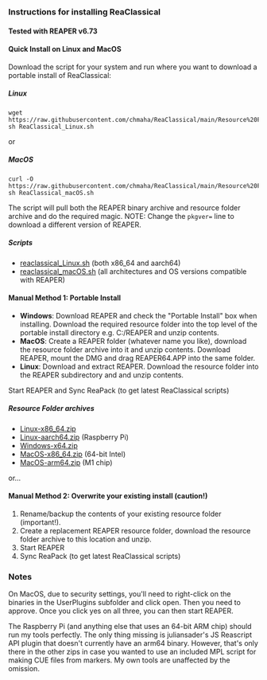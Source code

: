 ### Instructions for installing ReaClassical
#### Tested with REAPER v6.73

#### Quick Install on Linux and MacOS

Download the script for your system and run where you want to download a portable install of ReaClassical:
##### Linux
```
wget https://raw.githubusercontent.com/chmaha/ReaClassical/main/Resource%20Folders/ReaClassical_Linux.sh
sh ReaClassical_Linux.sh
```
 or
##### MacOS
``` 
curl -O https://raw.githubusercontent.com/chmaha/ReaClassical/main/Resource%20Folders/ReaClassical_macOS.sh
sh ReaClassical_macOS.sh
```

The script will pull both the REAPER binary archive and resource folder archive and do the required magic. NOTE: Change the `pkgver=` line to download a different version of REAPER.

##### Scripts

- [reaclassical_Linux.sh](https://raw.githubusercontent.com/chmaha/ReaClassical/main/Resource%20Folders/ReaClassical_Linux.sh) (both x86_64 and aarch64)
- [reaclassical_macOS.sh](https://raw.githubusercontent.com/chmaha/ReaClassical/main/Resource%20Folders/ReaClassical_macOS.sh) (all architectures and OS versions compatible with REAPER) 
<!--- reaclassical_Windows-x64.ps1 -->

#### Manual Method 1: Portable Install
* __Windows__: Download REAPER and check the "Portable Install" box when installing. Download the required resource folder into the top level of the portable install directory e.g. C:/REAPER and unzip contents.
* __MacOS__: Create a REAPER folder (whatever name you like), download the resource folder archive into it and unzip contents. Download REAPER, mount the DMG and drag REAPER64.APP into the same folder.
* __Linux__: Download and extract REAPER. Download the resource folder into the REAPER subdirectory and and unzip contents.

Start REAPER and Sync ReaPack (to get latest ReaClassical scripts)

##### Resource Folder archives

- [Linux-x86_64.zip](https://github.com/chmaha/ReaClassical/raw/main/Resource%20Folders/Linux-x86_64.zip)
- [Linux-aarch64.zip](https://github.com/chmaha/ReaClassical/raw/main/Resource%20Folders/Linux-aarch64.zip) (Raspberry Pi)
- [Windows-x64.zip](https://github.com/chmaha/ReaClassical/raw/main/Resource%20Folders/Windows-x64.zip)
- [MacOS-x86_64.zip](https://github.com/chmaha/ReaClassical/raw/main/Resource%20Folders/MacOS-x86_64.zip) (64-bit Intel)
- [MacOS-arm64.zip](https://github.com/chmaha/ReaClassical/raw/main/Resource%20Folders/MacOS-arm64.zip) (M1 chip)

or...

#### Manual Method 2: Overwrite your existing install (caution!)
1. Rename/backup the contents of your existing resource folder (important!).
2. Create a replacement REAPER resource folder, download the resource folder archive to this location and unzip.
3. Start REAPER
4. Sync ReaPack (to get latest ReaClassical scripts)

### Notes

On MacOS, due to security settings, you'll need to right-click on the binaries in the UserPlugins subfolder and click open. Then you need to approve. Once you click yes on all three, you can then start REAPER.

The Raspberry Pi (and anything else that uses an 64-bit ARM chip) should run my tools perfectly. The only thing missing is juliansader's JS Reascript API plugin that doesn't currently have an arm64 binary. However, that's only there in the other zips in case you wanted to use an included MPL script for making CUE files from markers. My own tools are unaffected by the omission.



